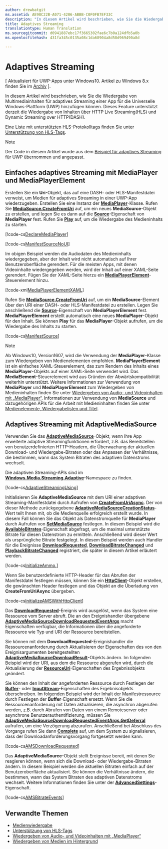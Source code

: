 ```yaml
---
author: drewbatgit
ms.assetid: AE98C22B-A071-4206-ABBB-C0F0FB7EF33C
description: "In diesem Artikel wird beschrieben, wie Sie die Wiedergabe von Multimediainhalten für adaptives Streaming einer App für die Universelle Windows-Plattform (UWP) hinzufügen können. Dieses Feature unterstützt derzeit die Wiedergabe von Inhalten über HTTP Live Streaming(HLS) und Dynamic Streaming over HTTP(DASH)."
title: Adaptives Streaming
translationtype: Human Translation
ms.sourcegitcommit: d0941887ebc17f3665302fae6c7b0a124dfb5a0b
ms.openlocfilehash: 431fa345c0135a08c1da68904a8d58d969490a8d

---
```


# Adaptives Streaming

\[ Aktualisiert für UWP-Apps unter Windows10. Artikel zu Windows 8.x finden Sie im [Archiv](http://go.microsoft.com/fwlink/p/?linkid=619132) \].

In diesem Artikel wird beschrieben, wie Sie die Wiedergabe von Multimediainhalten für adaptives Streaming einer App für die Universelle Windows-Plattform (UWP) hinzufügen können. Dieses Feature unterstützt derzeit die Wiedergabe von Inhalten über HTTP Live Streaming(HLS) und Dynamic Streaming over HTTP(DASH).

Eine Liste mit unterstützten HLS-Protokolltags finden Sie unter [Unterstützung von HLS-Tags](hls-tag-support.md). 

> [!NOTE] 
> Der Code in diesem Artikel wurde aus dem [Beispiel für adaptives Streaming](https://github.com/Microsoft/Windows-universal-samples/tree/dev/Samples/AdaptiveStreaming) für UWP übernommen und angepasst.

## Einfaches adaptives Streaming mit MediaPlayer und MediaPlayerElement

Erstellen Sie ein **Uri**-Objekt, das auf eine DASH- oder HLS-Manifestdatei verweist, um Medien für adaptives Streaming in einer UWP-App wiederzugeben. Erstellen Sie eine Instanz der [**MediaPlayer**](https://msdn.microsoft.com/library/windows/apps/Windows.Media.Playback.MediaPlayer)-Klasse. Rufen Sie [**MediaSource.CreateFromUri**](https://msdn.microsoft.com/library/windows/apps/dn930912) auf, um ein neues **MediaSource**-Objekt zu erstellen, und legen Sie es dann auf die [**Source**](https://msdn.microsoft.com/library/windows/apps/Windows.Media.Playback.MediaPlayer.Source)-Eigenschaft von **MediaPlayer** fest. Rufen Sie [**Play**](https://msdn.microsoft.com/library/windows/apps/Windows.Media.Playback.MediaPlayer.Play) auf, um die Wiedergabe des Medieninhalts zu starten.

[!code-cs[DeclareMediaPlayer](./code/AdaptiveStreaming_RS1/cs/MainPage.xaml.cs#SnippetDeclareMediaPlayer)]

[!code-cs[ManifestSourceNoUI](./code/AdaptiveStreaming_RS1/cs/MainPage.xaml.cs#SnippetManifestSourceNoUI)]

Im obigen Beispiel werden die Audiodaten des Medieninhalts wiedergegeben, aber der Inhalt wird nicht automatisch auf Ihrer Benutzeroberfläche gerendert. Für die meisten Apps, mit denen Videoinhalte wiedergegeben werden, wird der Inhalt auf einer XAML-Seite gerendert.  Fügen Sie der XAML-Seite hierzu ein [**MediaPlayerElement**](https://msdn.microsoft.com/library/windows/apps/Windows.UI.Xaml.Controls.MediaPlayerElement)-Steuerelement hinzu.

[!code-xml[MediaPlayerElementXAML](./code/AdaptiveStreaming_RS1/cs/MainPage.xaml#SnippetMediaPlayerElementXAML)]

Rufen Sie [**MediaSource.CreateFromUri**](https://msdn.microsoft.com/library/windows/apps/dn930912) auf, um ein **MediaSource**-Element über den URI einer DASH- oder HLS-Manifestdatei zu erstellen. Legen Sie anschließend die [**Source**](https://msdn.microsoft.com/library/windows/apps/br227420)-Eigenschaft von **MediaPlayerElement** fest. **MediaPlayerElement** erstellt automatisch eine neues **MediaPlayer**-Objekt für den Inhalt. Sie können **Play** für das **MediaPlayer**-Objekt aufrufen, um die Wiedergabe des Inhalts zu starten.

[!code-cs[ManifestSource](./code/AdaptiveStreaming_RS1/cs/MainPage.xaml.cs#SnippetManifestSource)]

> [!NOTE] 
> Ab Windows10, Version1607, wird die Verwendung der **MediaPlayer**-Klasse zum Wiedergeben von Medienelementen empfohlen. **MediaPlayerElement** ist ein einfaches XAML-Steuerelement, das zum Rendern des Inhalts eines **MediaPlayer**-Objekts auf einer XAML-Seite verwendet wird. Das **MediaElement**-Steuerelement wird aus Gründen der Abwärtskompatibilität weiterhin unterstützt. Weitere Informationen zur Verwendung von **MediaPlayer** und **MediaPlayerElement** zum Wiedergeben von Medieninhalten finden Sie unter [Wiedergeben von Audio- und Videoinhalten mit „MediaPlayer“](play-audio-and-video-with-mediaplayer.md). Informationen zur Verwendung von **MediaSource** und dazugehörigen APIs für die Arbeit mit Medieninhalten finden Sie unter [Medienelemente, Wiedergabelisten und Titel](media-playback-with-mediasource.md).

## Adaptives Streaming mit AdaptiveMediaSource

Verwenden Sie das [**AdaptiveMediaSource**](https://msdn.microsoft.com/library/windows/apps/dn946912)-Objekt, wenn Ihre App erweiterte adaptive Streamingfunktionen erfordert, z.B. das Bereitstellen von benutzerdefinierten HTTP-Headern, die Überwachung der aktuellen Download- und Wiedergabe-Bitraten oder das Anpassen der Verhältnisse, die bestimmen, wann das System Bitraten des adaptiven Datenstroms wechselt.

Die adaptiven Streaming-APIs sind im [**Windows.Media.Streaming.Adaptive**](https://msdn.microsoft.com/library/windows/apps/dn931279)-Namespace zu finden.

[!code-cs[AdaptiveStreamingUsing](./code/AdaptiveStreaming_RS1/cs/MainPage.xaml.cs#SnippetAdaptiveStreamingUsing)]

Initialisieren Sie **AdaptiveMediaSource** mit dem URI einer adaptiven Streaming-Manifestdatei durch Aufrufen von [**CreateFromUriAsync**](https://msdn.microsoft.com/library/windows/apps/dn931261). Der von dieser Methode zurückgegebene [**AdaptiveMediaSourceCreationStatus**](https://msdn.microsoft.com/library/windows/apps/dn946917)-Wert teilt Ihnen mit, ob die Medienquelle erfolgreich erstellt wurde. In diesem Fall können Sie das Objekt als Datenstromquelle für **MediaPlayer** durch Aufrufen von [**SetMediaSource**](https://msdn.microsoft.com/library/windows/apps/dn652653) festlegen. In diesem Beispiel wird die [**AvailableBitrates**](https://msdn.microsoft.com/library/windows/apps/dn931257)-Eigenschaft abgefragt, um die maximal unterstützte Bitrate für diesen Datenstrom zu ermitteln. Anschließend wird dieser Wert als ursprüngliche Bitrate festgelegt. In diesem Beispiel werden auch Handler für die Ereignisse [**DownloadRequested**](https://msdn.microsoft.com/library/windows/apps/dn931272), [**DownloadBitrateChanged**](https://msdn.microsoft.com/library/windows/apps/dn931269) und [**PlaybackBitrateChanged**](https://msdn.microsoft.com/library/windows/apps/dn931278) registriert, die später in diesem Artikel erläutert werden.

[!code-cs[InitializeAmmo.](./code/AdaptiveStreaming_RS1/cs/MainPage.xaml.cs#SnippetInitializeAMS)]

Wenn Sie benutzerdefinierte HTTP-Header für das Abrufen der Manifestdatei festlegen müssen, können Sie ein [**HttpClient**](https://msdn.microsoft.com/library/windows/apps/dn298639)-Objekt erstellen, die gewünschten Header festlegen und das Objekt an die Überladung von **CreateFromUriAsync** übergeben.

[!code-cs[InitializeAMSWithHttpClient](./code/AdaptiveStreaming_RS1/cs/MainPage.xaml.cs#SnippetInitializeAMSWithHttpClient)]

Das [**DownloadRequested**](https://msdn.microsoft.com/library/windows/apps/dn931272)-Ereignis wird ausgelöst, wenn das System eine Ressource vom Server abruft. Die an den Ereignishandler übergebene [**AdaptiveMediaSourceDownloadRequestedEventArgs**](https://msdn.microsoft.com/library/windows/apps/dn946935) macht Eigenschaften verfügbar, die Informationen über die angeforderte Ressource wie Typ und URI der Ressource bereitstellen.

Sie können mit dem **DownloadRequested**-Ereignishandler die Ressourcenanforderung durch Aktualisieren der Eigenschaften des von den Ereignisargumenten bereitgestellten [**AdaptiveMediaSourceDownloadResult**](https://msdn.microsoft.com/library/windows/apps/dn946942)-Objekts ändern. Im folgenden Beispiel wird der URI, aus dem die Ressource abgerufen wird, durch die Aktualisierung der [**ResourceUri**](https://msdn.microsoft.com/library/windows/apps/dn931250)-Eigenschaften des Ergebnisobjekts geändert.

Sie können den Inhalt der angeforderten Ressource durch Festlegen der [**Buffer**](https://msdn.microsoft.com/library/windows/apps/dn946943)- oder [**InputStream**](https://msdn.microsoft.com/library/windows/apps/dn931249)-Eigenschaften des Ergebnisobjekts überschreiben. Im folgenden Beispiel wird der Inhalt der Manifestressource durch Festlegen der **Buffer**-Eigenschaft ersetzt. Wenn Sie die Ressourcenanforderung mit Daten aktualisieren, die asynchron abgerufen werden, z.B. durch Abrufen von Daten von einem Remoteserver oder asynchrone Benutzerauthentifizierung, müssen Sie [**AdaptiveMediaSourceDownloadRequestedEventArgs.GetDeferral**](https://msdn.microsoft.com/library/windows/apps/dn946936) aufrufen, um eine Verzögerung abzurufen. Anschließend bei Abschluss des Vorgangs rufen Sie dann [**Complete**](https://msdn.microsoft.com/library/windows/apps/dn946934) auf, um dem System zu signalisieren, dass der Downloadanforderungsvorgang fortgesetzt werden kann.

[!code-cs[AMSDownloadRequested](./code/AdaptiveStreaming_RS1/cs/MainPage.xaml.cs#SnippetAMSDownloadRequested)]

Das **AdaptiveMediaSource**-Objekt stellt Ereignisse bereit, mit denen Sie reagieren können, wenn sich die Download- oder Wiedergabe-Bitraten ändern. In diesem Beispiel werden die aktuellen Bitraten einfach auf der Benutzeroberfläche aktualisiert. Sie können die Verhältnisse ändern, die bestimmen, wann das System Bitraten des adaptiven Datenstroms wechselt. Weitere Informationen finden Sie unter der [**AdvancedSettings**](https://msdn.microsoft.com/library/windows/apps/mt628697)-Eigenschaft.

[!code-cs[AMSBitrateEvents](./code/AdaptiveStreaming_RS1/cs/MainPage.xaml.cs#SnippetAMSBitrateEvents)]

## Verwandte Themen
* [Medienwiedergabe](media-playback.md)
* [Unterstützung von HLS-Tags](hls-tag-support.md) 
* [Wiedergeben von Audio- und Videoinhalten mit „MediaPlayer“](play-audio-and-video-with-mediaplayer.md)
* [Wiedergeben von Medien im Hintergrund](background-audio.md) 








<!--HONumber=Aug16_HO3-->


